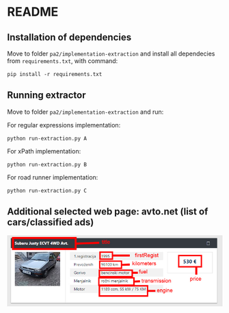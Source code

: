 # README

## Installation of dependencies

Move to folder `pa2/implementation-extraction` and install all dependecies from `requirements.txt`, with command:
```
pip install -r requirements.txt
```

## Running extractor

Move to folder `pa2/implementation-extraction` and run:

For regular expressions implementation:
```
python run-extraction.py A
```

For xPath implementation:
```
python run-extraction.py B
```

For road runner implementation:
```
python run-extraction.py C
```

## Additional selected web page: avto.net (list of cars/classified ads)

![avto.net](sampleAvtonet.jpg?raw=true "avto.net")


